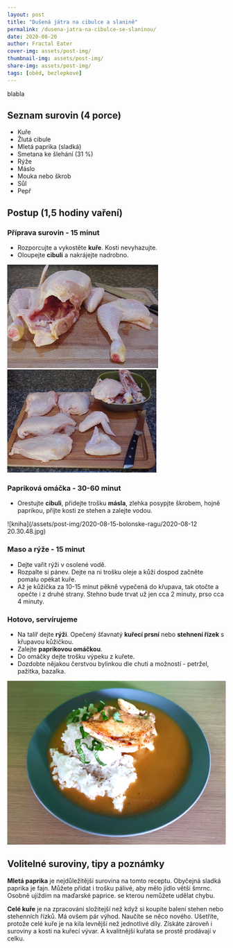 ```yaml
---
layout: post
title: "Dušená játra na cibulce a slanině"
permalink: /dusena-jatra-na-cibulce-se-slaninou/
date: 2020-08-20
author: Fractal Eater
cover-img: assets/post-img/
thumbnail-img: assets/post-img/
share-img: assets/post-img/
tags: [oběd, bezlepkové]
---
```


blabla

## Seznam surovin (4 porce)

* Kuře
* Žlutá cibule
* Mletá paprika (sladká)
* Smetana ke šlehání (31 %)
* Rýže
* Máslo
* Mouka nebo škrob
* Sůl
* Pepř

## Postup (1,5 hodiny vaření)



### Příprava surovin - 15 minut

* Rozporcujte a vykostěte **kuře**. Kosti nevyhazujte.
* Oloupejte **cibuli** a nakrájejte nadrobno.


![Porcování kuřete](../assets/post-img/2020-08-18-kure-na-paprice/porcovani.jpg "Porcování kuřete") ![Vykostění kuřete](../assets/post-img/2020-08-18-kure-na-paprice/vykosteni.jpg "Vykostění kuřete")

### Papriková omáčka - 30-60 minut

* Orestujte **cibuli**, přidejte trošku **másla**, zlehka posypjte škrobem, hojně paprikou, přijte kosti ze stehen a zalejte vodou.

![kniha](/assets/post-img/2020-08-15-bolonske-ragu/2020-08-12 20.30.48.jpg)

### Maso a rýže - 15 minut

* Dejte vařit rýži v osolené vodě.
* Rozpalte si pánev. Dejte na ni trošku oleje a kůží dospod začněte pomalu opékat kuře.
* Až je kůžička za 10-15 minut pěkně vypečená do křupava, tak otočte a opečte i z druhé strany. Stehno bude trvat už jen cca 2 minuty, prso cca 4 minuty.

###

### Hotovo, servírujeme

* Na talíř dejte **rýži**. Opečený šťavnatý **kuřecí prsní** nebo **stehnení řízek** s křupavou kůžičkou.
* Zalejte **paprikovou omáčkou**.
* Do omáčky dejte trošku výpeku z kuřete.
* Dozdobte nějakou čerstvou bylinkou dle chuti a možností - petržel, pažitka, bazalka.

![Kuře na paprice](../assets/post-img/2020-08-18-kure-na-paprice/kure-na-paprice.jpg "Kuře na paprice")

## Volitelné suroviny, tipy a poznámky

**Mletá paprika** je nejdůležitější surovina na tomto receptu. Obyčejná sladká paprika je fajn. Můžete přidat i trošku pálivé, aby mělo jídlo větší šmrnc. Osobně ujíždím na maďarské paprice. se kterou nemůžete udělat chybu.

**Celé kuře** je na zpracování složitejší než když si koupíte balení stehen nebo stehenních řízků. Má ovšem pár výhod. Naučíte se něco nového. Ušetříte, protože celé kuře je na kila levnější než jednotlivé díly. Získáte zároveň i suroviny a kosti na kuřecí vývar. A kvalitnější kuřata se prostě prodávají v celku.
